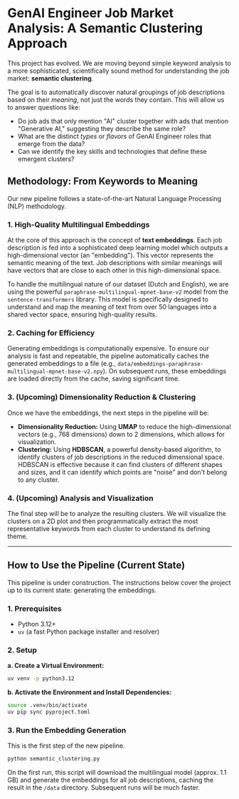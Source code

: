 # GenAI Engineer Job Market Analysis: A Semantic Clustering Approach

This project has evolved. We are moving beyond simple keyword analysis to a more sophisticated, scientifically sound method for understanding the job market: **semantic clustering**.

The goal is to automatically discover natural groupings of job descriptions based on their _meaning_, not just the words they contain. This will allow us to answer questions like:

- Do job ads that only mention "AI" cluster together with ads that mention "Generative AI," suggesting they describe the same role?
- What are the distinct _types_ or _flavors_ of GenAI Engineer roles that emerge from the data?
- Can we identify the key skills and technologies that define these emergent clusters?

## Methodology: From Keywords to Meaning

Our new pipeline follows a state-of-the-art Natural Language Processing (NLP) methodology.

### 1. High-Quality Multilingual Embeddings

At the core of this approach is the concept of **text embeddings**. Each job description is fed into a sophisticated deep learning model which outputs a high-dimensional vector (an "embedding"). This vector represents the semantic meaning of the text. Job descriptions with similar meanings will have vectors that are close to each other in this high-dimensional space.

To handle the multilingual nature of our dataset (Dutch and English), we are using the powerful `paraphrase-multilingual-mpnet-base-v2` model from the `sentence-transformers` library. This model is specifically designed to understand and map the meaning of text from over 50 languages into a shared vector space, ensuring high-quality results.

### 2. Caching for Efficiency

Generating embeddings is computationally expensive. To ensure our analysis is fast and repeatable, the pipeline automatically caches the generated embeddings to a file (e.g., `data/embeddings-paraphrase-multilingual-mpnet-base-v2.npy`). On subsequent runs, these embeddings are loaded directly from the cache, saving significant time.

### 3. (Upcoming) Dimensionality Reduction & Clustering

Once we have the embeddings, the next steps in the pipeline will be:

- **Dimensionality Reduction:** Using **UMAP** to reduce the high-dimensional vectors (e.g., 768 dimensions) down to 2 dimensions, which allows for visualization.
- **Clustering:** Using **HDBSCAN**, a powerful density-based algorithm, to identify clusters of job descriptions in the reduced dimensional space. HDBSCAN is effective because it can find clusters of different shapes and sizes, and it can identify which points are "noise" and don't belong to any cluster.

### 4. (Upcoming) Analysis and Visualization

The final step will be to analyze the resulting clusters. We will visualize the clusters on a 2D plot and then programmatically extract the most representative keywords from each cluster to understand its defining theme.

---

## How to Use the Pipeline (Current State)

This pipeline is under construction. The instructions below cover the project up to its current state: generating the embeddings.

### 1. Prerequisites

- Python 3.12+
- `uv` (a fast Python package installer and resolver)

### 2. Setup

**a. Create a Virtual Environment:**

```bash
uv venv -p python3.12
```

**b. Activate the Environment and Install Dependencies:**

```bash
source .venv/bin/activate
uv pip sync pyproject.toml
```

### 3. Run the Embedding Generation

This is the first step of the new pipeline.

```bash
python semantic_clustering.py
```

On the first run, this script will download the multilingual model (approx. 1.1 GB) and generate the embeddings for all job descriptions, caching the result in the `/data` directory. Subsequent runs will be much faster.
